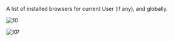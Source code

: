 A list of installed browsers for current User (if any), and globally.

![10](https://user-images.githubusercontent.com/61757638/202301609-836018c5-513b-4cc4-8dc4-c32c747d13d1.png)

![XP](https://user-images.githubusercontent.com/61757638/202301641-64307bf9-a0a8-4d4d-937e-f51965cb09b0.png)

